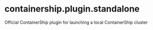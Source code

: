 # containership.plugin.standalone
Official ContainerShip plugin for launching a local ContainerShip cluster
